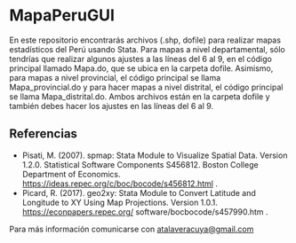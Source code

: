 # MapaPeruGUI
En este repositorio encontrarás archivos (.shp, dofile) para realizar mapas estadísticos del Perú usando Stata. Para mapas a nivel departamental, sólo tendrías que realizar algunos ajustes a las líneas del 6 al 9, en el código principal llamado Mapa.do, que se ubica en la carpeta dofile. Asimismo, para mapas a nivel provincial, el código principal se llama Mapa_provincial.do y para hacer mapas a nivel distrital, el código principal se llama Mapa_distrital.do. Ambos archivos están en la carpeta dofile y también debes hacer los ajustes en las líneas del 6 al 9.

## Referencias
- Pisati, M. (2007). spmap: Stata Module to Visualize Spatial Data. Version 1.2.0. Statistical Software Components S456812. Boston College Department of Economics. https://ideas.repec.org/c/boc/bocode/s456812.html .
- Picard, R. (2017). geo2xy: Stata Module to Convert Latitude and Longitude to XY Using Map Projections. Version 1.0.1. https://econpapers.repec.org/ software/bocbocode/s457990.htm .

Para más información comunicarse con atalaveracuya@gmail.com 
